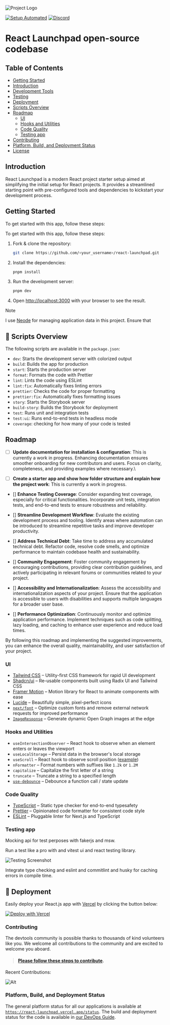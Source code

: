 ![Project Logo](https://github.com/alireza-akbarzadeh/react-launchpad/assets/82927248/1a5a95be-a826-4304-99ad-6ff9ec7a4de3)

[![Setup Automated](https://img.shields.io/badge/setup-automated-blue?logo=gitpod)](https://gitpod.io/from-referrer/)
[![Discord](https://img.shields.io/discord/692816967895220344?logo=discord&label=Discord&color=5865F2)](https://discord.gg/9VYcxguT)

<p align="center">
  <h1>React Launchpad open-source codebase</h1>
</p>

## Table of Contents

- [Getting Started](#getting-started)
- [Introduction](#introduction)
- [Development Tools](#development-tools)
- [Testing](#testing)
- [Deployment](#deployment)
- [Scripts Overview](#scripts-overview)
- [Roadmap](#roadmap)
  - [UI](#ui)
  - [Hooks and Utilities](#hooks-and-utilities)
  - [Code Quality](#code-quality)
  - [Testing app](#testing-app)
- [Contributing](#contributing)
- [Platform, Build, and Deployment Status](#platform-build-and-deployment-status)
- [License](#license)

## Introduction

React Launchpad is a modern React project starter setup aimed at simplifying the initial setup for React projects. It provides a streamlined starting point with pre-configured tools and dependencies to kickstart your development process.

## Getting Started

To get started with this app, follow these steps:

To get started with this app, follow these steps:

1. Fork & clone the repository:

   ```bash
   git clone https://github.com/<your_username>/react-launchpad.git
   ```

2. Install the dependencies:

   ```bash
   pnpm install
   ```

3. Run the development server:

   ```bash
   pnpm dev
   ```

4. Open [http://localhost:3000](http://localhost:5173) with your browser to see the result.




> [!NOTE]  
> I use [Neode](https://github.com/adam-cowley/neode) for managing application data in this project. Ensure that


## 📃 Scripts Overview

The following scripts are available in the `package.json`:

- `dev`: Starts the development server with colorized output
- `build`: Builds the app for production
- `start`: Starts the production server
- `format`: Formats the code with Prettier
- `lint`: Lints the code using ESLint
- `lint:fix`: Automatically fixes linting errors
- `prettier`: Checks the code for proper formatting
- `prettier:fix`: Automatically fixes formatting issues
- `story`: Starts the Storybook server
- `build-story`: Builds the Storybook for deployment
- `test`: Runs unit and integration tests
- `test:ui`: Runs end-to-end tests in headless mode
- `coverage`: checking for how many of your code is tested




## Roadmap


- [ ] **Update documentation for installation & configuration**: This is currently a work in progress. Enhancing documentation ensures smoother onboarding for new contributors and users. Focus on clarity, completeness, and providing examples where necessary.\

- [ ] **Create a starter app  and  show how folder structure and explain how the project work**: This is currently a work in progress. 

- [] **Enhance Testing Coverage**: Consider expanding test coverage, especially for critical functionalities. Incorporate unit tests, integration tests, and end-to-end tests to ensure robustness and reliability.

- [] **Streamline Development Workflow**: Evaluate the existing development process and tooling. Identify areas where automation can be introduced to streamline repetitive tasks and improve developer productivity.

- [] **Address Technical Debt**: Take time to address any accumulated technical debt. Refactor code, resolve code smells, and optimize performance to maintain codebase health and sustainability.

- [] **Community Engagement**: Foster community engagement by encouraging contributions, providing clear contribution guidelines, and actively participating in relevant forums or communities related to your project.

- [] **Accessibility and Internationalization**: Assess the accessibility and internationalization aspects of your project. Ensure that the application is accessible to users with disabilities and supports multiple languages for a broader user base.

- [] **Performance Optimization**: Continuously monitor and optimize application performance. Implement techniques such as code splitting, lazy loading, and caching to enhance user experience and reduce load times.

By following this roadmap and implementing the suggested improvements, you can enhance the overall quality, maintainability, and user satisfaction of your project.




### UI

- [Tailwind CSS](https://tailwindcss.com/) – Utility-first CSS framework for rapid UI development
- [Shadcn/ui](https://ui.shadcn.com/) – Re-usable components built using Radix UI and Tailwind CSS
- [Framer Motion](https://framer.com/motion) – Motion library for React to animate components with ease
- [Lucide](https://lucide.dev/) – Beautifully simple, pixel-perfect icons
- [`next/font`](https://nextjs.org/docs/basic-features/font-optimization) – Optimize custom fonts and remove external network requests for improved performance
- [`ImageResponse`](https://nextjs.org/docs/app/api-reference/functions/image-response) – Generate dynamic Open Graph images at the edge



### Hooks and Utilities

- `useIntersectionObserver` – React hook to observe when an element enters or leaves the viewport
- `useLocalStorage` – Persist data in the browser's local storage
- `useScroll` – React hook to observe scroll position ([example](https://github.com/mickasmt/precedent/blob/main/components/layout/navbar.tsx#L12))
- `nFormatter` – Format numbers with suffixes like `1.2k` or `1.2M`
- `capitalize` – Capitalize the first letter of a string
- `truncate` – Truncate a string to a specified length
- [`use-debounce`](https://www.npmjs.com/package/use-debounce) – Debounce a function call / state update


### Code Quality

- [TypeScript](https://www.typescriptlang.org/) – Static type checker for end-to-end typesafety
- [Prettier](https://prettier.io/) – Opinionated code formatter for consistent code style
- [ESLint](https://eslint.org/) – Pluggable linter for Next.js and TypeScript



### Testing app

Mocking api for test perposes with fakerjs and msw.

Run a test like a pro with and vitest ui and react testing library.

![Testing Screenshot](https://github.com/alireza-akbarzadeh/react-launchpad/assets/82927248/706d8d64-864a-4fda-b84b-2d61608acf54)

Integrate type checking and eslint and commitlint and husky for caching errors in compile time.


## 🚀 Deployment

Easily deploy your React.js app with [Vercel](https://vercel.com/new?utm_medium=default-template&filter=next.js&utm_source=github&utm_campaign=next-enterprise) by clicking the button below:

[![Deploy with Vercel](https://vercel.com/button)](https://vercel.com/new/git/external?repository-url=https://github.com/Blazity/next-enterprise)



### Contributing

The devtools community is possible thanks to thousands of kind volunteers like you. We welcome all contributions to the community and are excited to welcome you aboard.

> #### [Please follow these steps to contribute](https://react-launchpad.vercel.app/contribute).

Recent Contributions:

![Alt](https://repobeats.axiom.co/api/embed/1aef2bf4570efff1b67e8cd368d640180b823713.svg "Repobeats analytics image")

### Platform, Build, and Deployment Status

The general platform status for all our applications is available at [`https://react-launchpad.vercel.app/status`](https://react-launchpad.vercel.app). The build and deployment status for the code is available in [our DevOps Guide](https://react-launchpad.vercel.app/devops).

